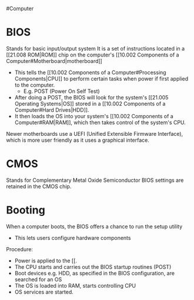 #Computer 
# BIOS
Stands for basic input/output system 
It is a set of instructions located in a [[21.008 ROM|ROM]] chip on the computer's [[10.002 Components of a Computer#Motherboard|motherboard]]
- This tells the [[10.002 Components of a Computer#Processing Components|CPU]] to perform certain tasks when power if first applied to the computer.
	- E.g. POST (Power On Self Test)
- After doing a POST, the BIOS will look for the system's [[21.005 Operating Systems|OS]] stored in a [[10.002 Components of a Computer#Hard Drives|HDD]].
- It then loads the OS into your system's [[10.002 Components of a Computer#RAM|RAM]], which then takes control of the system's CPU.

Newer motherboards use a UEFI (Unified Extensible Firmware Interface), which is more user friendly as it uses a graphical interface.

# CMOS
Stands for Complementary Metal Oxide Semiconductor
BIOS settings are retained in the CMOS chip.

# Booting
When a computer boots, the BIOS offers a chance to run the setup utility
- This lets users configure hardware components

Procedure:
- Power is applied to the [[.
- The CPU starts and carries out the BIOS startup routines (POST) 
- Boot devices e.g. HDD, as specified in the BIOS configuration, are searched for an OS
- The OS is loaded into RAM, starts controlling CPU
- OS services are started.